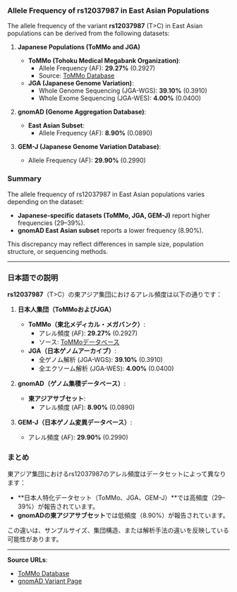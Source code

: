 ### Allele Frequency of rs12037987 in East Asian Populations

The allele frequency of the variant **rs12037987** (T>C) in East Asian populations can be derived from the following datasets:

1. **Japanese Populations (ToMMo and JGA)**
   - **ToMMo (Tohoku Medical Megabank Organization)**:  
     - Allele Frequency (AF): **29.27%** (0.2927)  
     - Source: [ToMMo Database](https://jmorp.megabank.tohoku.ac.jp/search?query=1%3A112500200)  
   - **JGA (Japanese Genome Variation)**:  
     - Whole Genome Sequencing (JGA-WGS): **39.10%** (0.3910)  
     - Whole Exome Sequencing (JGA-WES): **4.00%** (0.0400)  

2. **gnomAD (Genome Aggregation Database)**:  
   - **East Asian Subset**:  
     - Allele Frequency (AF): **8.90%** (0.0890)  

3. **GEM-J (Japanese Genome Variation Database)**:  
   - Allele Frequency (AF): **29.90%** (0.2990)  

### Summary
The allele frequency of rs12037987 in East Asian populations varies depending on the dataset:
- **Japanese-specific datasets (ToMMo, JGA, GEM-J)** report higher frequencies (29–39%).
- **gnomAD East Asian subset** reports a lower frequency (8.90%).

This discrepancy may reflect differences in sample size, population structure, or sequencing methods.

---

### 日本語での説明

**rs12037987**（T>C）の東アジア集団におけるアレル頻度は以下の通りです：

1. **日本人集団（ToMMoおよびJGA）**
   - **ToMMo（東北メディカル・メガバンク）**:  
     - アレル頻度 (AF): **29.27%** (0.2927)  
     - ソース: [ToMMoデータベース](https://jmorp.megabank.tohoku.ac.jp/search?query=1%3A112500200)  
   - **JGA（日本ゲノムアーカイブ）**:  
     - 全ゲノム解析 (JGA-WGS): **39.10%** (0.3910)  
     - 全エクソーム解析 (JGA-WES): **4.00%** (0.0400)  

2. **gnomAD（ゲノム集積データベース）**:  
   - **東アジアサブセット**:  
     - アレル頻度 (AF): **8.90%** (0.0890)  

3. **GEM-J（日本ゲノム変異データベース）**:  
   - アレル頻度 (AF): **29.90%** (0.2990)  

### まとめ
東アジア集団におけるrs12037987のアレル頻度はデータセットによって異なります：
- **日本人特化データセット（ToMMo、JGA、GEM-J）**では高頻度（29–39%）が報告されています。
- **gnomADの東アジアサブセット**では低頻度（8.90%）が報告されています。

この違いは、サンプルサイズ、集団構造、または解析手法の違いを反映している可能性があります。

---

**Source URLs**:
- [ToMMo Database](https://jmorp.megabank.tohoku.ac.jp/search?query=1%3A112500200)
- [gnomAD Variant Page](https://gnomad.broadinstitute.org/variant/1-112500200-T-C?dataset=gnomad_r4)